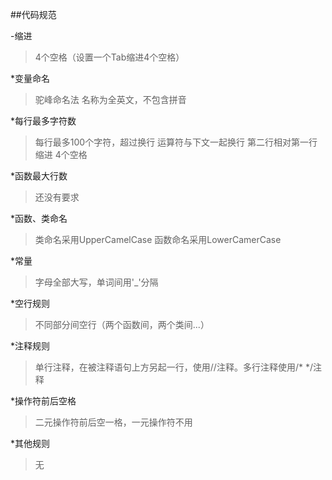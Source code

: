 ##代码规范

-缩进
> 4个空格（设置一个Tab缩进4个空格）

*变量命名
> 驼峰命名法
> 名称为全英文，不包含拼音

*每行最多字符数
> 每行最多100个字符，超过换行
> 运算符与下文一起换行
> 第二行相对第一行缩进 4个空格

*函数最大行数
> 还没有要求

*函数、类命名
> 类命名采用UpperCamelCase
> 函数命名采用LowerCamerCase 

*常量
> 字母全部大写，单词间用'_'分隔

*空行规则
> 不同部分间空行（两个函数间，两个类间...）

*注释规则
> 单行注释，在被注释语句上方另起一行，使用//注释。多行注释使用/* */注释

*操作符前后空格
> 二元操作符前后空一格，一元操作符不用

*其他规则
> 无
